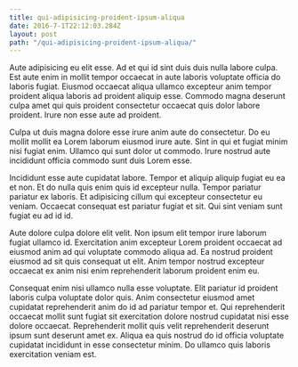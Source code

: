 ```yaml
---
title: qui-adipisicing-proident-ipsum-aliqua
date: 2016-7-1T22:12:03.284Z
layout: post
path: "/qui-adipisicing-proident-ipsum-aliqua/"
---
```


Aute adipisicing eu elit esse. Ad et qui id sint duis duis nulla labore culpa. Est aute enim in mollit tempor occaecat in aute laboris voluptate officia do laboris fugiat. Eiusmod occaecat aliqua ullamco excepteur anim tempor proident aliqua laboris ad proident aliquip esse. Commodo magna deserunt culpa amet qui quis proident consectetur occaecat quis dolor labore proident. Irure non esse aute ad proident.

Culpa ut duis magna dolore esse irure anim aute do consectetur. Do eu mollit mollit ea Lorem laborum eiusmod irure aute. Sint in qui et fugiat minim nisi fugiat enim. Ullamco qui sunt dolor ut commodo. Irure nostrud aute incididunt officia commodo sunt duis Lorem esse.

Incididunt esse aute cupidatat labore. Tempor et aliquip aliquip fugiat eu ea et non. Et do nulla quis enim quis id excepteur nulla. Tempor pariatur pariatur ex laboris. Et adipisicing cillum qui excepteur consectetur eu veniam. Occaecat consequat est pariatur fugiat et sit. Qui sint veniam sunt fugiat eu ad id id.

Aute dolore culpa dolore elit velit. Non ipsum elit tempor irure laborum fugiat ullamco id. Exercitation anim excepteur Lorem proident occaecat ad eiusmod anim ad qui voluptate commodo aliqua ad. Ea nostrud proident eiusmod ad sit quis consequat ut elit. Anim tempor nostrud excepteur occaecat ex anim nisi enim reprehenderit laborum proident enim eu.

Consequat enim nisi ullamco nulla esse voluptate. Elit pariatur id proident laboris culpa voluptate dolor quis. Anim consectetur eiusmod amet cupidatat reprehenderit anim do id ad pariatur tempor et. Qui reprehenderit occaecat mollit sunt fugiat sit exercitation dolore nostrud cupidatat nisi esse dolore occaecat. Reprehenderit mollit quis velit reprehenderit deserunt ipsum sunt deserunt amet ex. Aliqua ea quis nostrud do id officia voluptate cupidatat incididunt in esse consectetur minim. Do ullamco quis laboris exercitation veniam est.